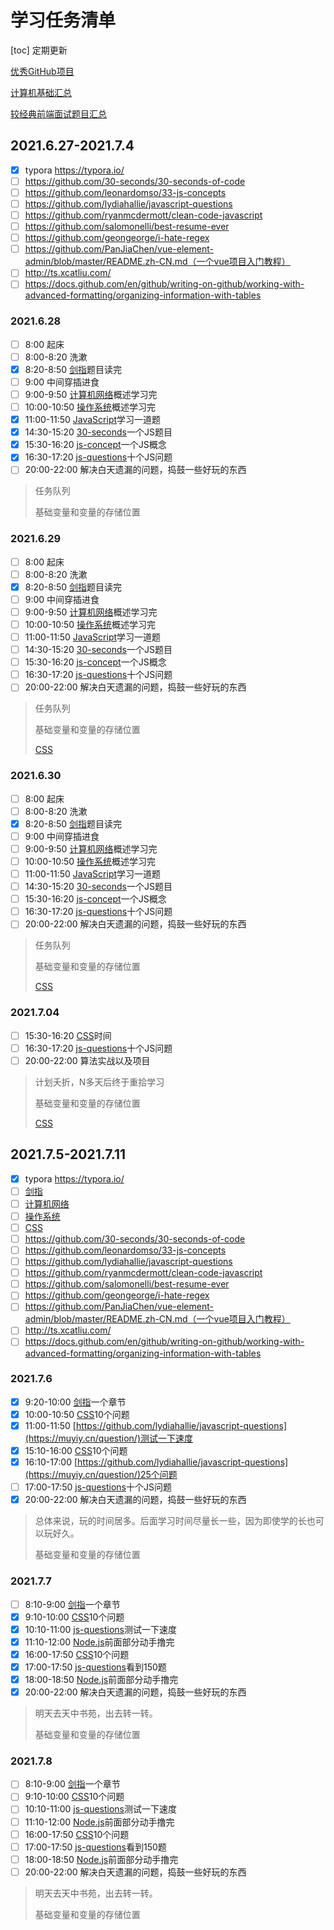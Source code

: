 # 学习任务清单

[toc]
定期更新

[优秀GitHub项目](https://github.com/FrontEndGitHub/FrontEndGitHub)

[计算机基础汇总](https://github.com/CyC2018/CS-Notes)

[较经典前端面试题目汇总](https://github.com/Advanced-Frontend/Daily-Interview-Question)

## 2021.6.27-2021.7.4

* [x] typora   https://typora.io/  
* [ ] https://github.com/30-seconds/30-seconds-of-code
* [ ] https://github.com/leonardomso/33-js-concepts
* [ ] https://github.com/lydiahallie/javascript-questions
* [ ] https://github.com/ryanmcdermott/clean-code-javascript
* [ ] https://github.com/salomonelli/best-resume-ever
* [ ] https://github.com/geongeorge/i-hate-regex
* [ ] https://github.com/PanJiaChen/vue-element-admin/blob/master/README.zh-CN.md（一个vue项目入门教程）
* [ ] http://ts.xcatliu.com/
* [ ] https://docs.github.com/en/github/writing-on-github/working-with-advanced-formatting/organizing-information-with-tables

### 2021.6.28

* [ ] 8:00 		  起床
* [ ] 8:00-8:20  洗漱
* [x] 8:20-8:50  [剑指](https://github.com/CyC2018/CS-Notes/blob/master/notes/%E5%89%91%E6%8C%87%20Offer%20%E9%A2%98%E8%A7%A3%20-%20%E7%9B%AE%E5%BD%95.md)题目读完
* [ ] 9:00 		  中间穿插进食
* [ ] 9:00-9:50  [计算机网络](https://github.com/CyC2018/CS-Notes/blob/master/notes/%E8%AE%A1%E7%AE%97%E6%9C%BA%E7%BD%91%E7%BB%9C%20-%20%E6%A6%82%E8%BF%B0.md)概述学习完
* [ ] 10:00-10:50  [操作系统](https://github.com/CyC2018/CS-Notes/blob/master/notes/%E8%AE%A1%E7%AE%97%E6%9C%BA%E6%93%8D%E4%BD%9C%E7%B3%BB%E7%BB%9F%20-%20%E6%A6%82%E8%BF%B0.md)概述学习完
* [x] 11:00-11:50  [JavaScript](https://muyiy.cn/question/)学习一道题
* [x] 14:30-15:20  [30-seconds](https://github.com/30-seconds/30-seconds-of-code)一个JS题目
* [x] 15:30-16:20  [js-concept](https://github.com/leonardomso/33-js-concepts)一个JS概念
* [x] 16:30-17:20  [js-questions](https://github.com/lydiahallie/javascript-questions)十个JS问题
* [ ] 20:00-22:00  解决白天遗漏的问题，捣鼓一些好玩的东西

> 任务队列
>
> 基础变量和变量的存储位置

### 2021.6.29

* [ ] 8:00 		  起床
* [ ] 8:00-8:20  洗漱
* [x] 8:20-8:50  [剑指](https://github.com/CyC2018/CS-Notes/blob/master/notes/%E5%89%91%E6%8C%87%20Offer%20%E9%A2%98%E8%A7%A3%20-%20%E7%9B%AE%E5%BD%95.md)题目读完
* [ ] 9:00 		  中间穿插进食
* [ ] 9:00-9:50  [计算机网络](https://github.com/CyC2018/CS-Notes/blob/master/notes/%E8%AE%A1%E7%AE%97%E6%9C%BA%E7%BD%91%E7%BB%9C%20-%20%E6%A6%82%E8%BF%B0.md)概述学习完
* [ ] 10:00-10:50  [操作系统](https://github.com/CyC2018/CS-Notes/blob/master/notes/%E8%AE%A1%E7%AE%97%E6%9C%BA%E6%93%8D%E4%BD%9C%E7%B3%BB%E7%BB%9F%20-%20%E6%A6%82%E8%BF%B0.md)概述学习完
* [ ] 11:00-11:50  [JavaScript](https://muyiy.cn/question/)学习一道题
* [ ] 14:30-15:20  [30-seconds](https://github.com/30-seconds/30-seconds-of-code)一个JS题目
* [ ] 15:30-16:20  [js-concept](https://github.com/leonardomso/33-js-concepts)一个JS概念
* [ ] 16:30-17:20  [js-questions](https://github.com/lydiahallie/javascript-questions/blob/master/zh-CN/README-zh_CN.md)十个JS问题
* [ ] 20:00-22:00  解决白天遗漏的问题，捣鼓一些好玩的东西

> 任务队列
>
> 基础变量和变量的存储位置
>
> [CSS](https://github.com/lgwebdream/FE-Interview/blob/master/summarry/css.md)

### 2021.6.30

* [ ] 8:00 		  起床
* [ ] 8:00-8:20  洗漱
* [x] 8:20-8:50  [剑指](https://github.com/CyC2018/CS-Notes/blob/master/notes/%E5%89%91%E6%8C%87%20Offer%20%E9%A2%98%E8%A7%A3%20-%20%E7%9B%AE%E5%BD%95.md)题目读完
* [ ] 9:00 		  中间穿插进食
* [ ] 9:00-9:50  [计算机网络](https://github.com/CyC2018/CS-Notes/blob/master/notes/%E8%AE%A1%E7%AE%97%E6%9C%BA%E7%BD%91%E7%BB%9C%20-%20%E6%A6%82%E8%BF%B0.md)概述学习完
* [ ] 10:00-10:50  [操作系统](https://github.com/CyC2018/CS-Notes/blob/master/notes/%E8%AE%A1%E7%AE%97%E6%9C%BA%E6%93%8D%E4%BD%9C%E7%B3%BB%E7%BB%9F%20-%20%E6%A6%82%E8%BF%B0.md)概述学习完
* [ ] 11:00-11:50  [JavaScript](https://muyiy.cn/question/)学习一道题
* [ ] 14:30-15:20  [30-seconds](https://github.com/30-seconds/30-seconds-of-code)一个JS题目
* [ ] 15:30-16:20  [js-concept](https://github.com/leonardomso/33-js-concepts)一个JS概念
* [ ] 16:30-17:20  [js-questions](https://github.com/lydiahallie/javascript-questions/blob/master/zh-CN/README-zh_CN.md)十个JS问题
* [ ] 20:00-22:00  解决白天遗漏的问题，捣鼓一些好玩的东西

> 任务队列
>
> 基础变量和变量的存储位置
>
> [CSS](https://github.com/lgwebdream/FE-Interview/blob/master/summarry/css.md)

### 2021.7.04

* [ ] 15:30-16:20  [CSS](https://github.com/lgwebdream/FE-Interview/blob/master/summarry/css.md)时间
* [ ] 16:30-17:20  [js-questions](https://github.com/lydiahallie/javascript-questions/blob/master/zh-CN/README-zh_CN.md)十个JS问题
* [ ] 20:00-22:00  算法实战以及项目

> 计划夭折，N多天后终于重拾学习
>
> 基础变量和变量的存储位置
>
> [CSS](https://github.com/lgwebdream/FE-Interview/blob/master/summarry/css.md)

## 2021.7.5-2021.7.11


* [x] typora   https://typora.io/  
* [ ] [剑指](https://github.com/CyC2018/CS-Notes/blob/master/notes/%E5%89%91%E6%8C%87%20Offer%20%E9%A2%98%E8%A7%A3%20-%20%E7%9B%AE%E5%BD%95.md)
* [ ] [计算机网络](https://github.com/CyC2018/CS-Notes/blob/master/notes/%E8%AE%A1%E7%AE%97%E6%9C%BA%E7%BD%91%E7%BB%9C%20-%20%E6%A6%82%E8%BF%B0.md)
* [ ] [操作系统](https://github.com/CyC2018/CS-Notes/blob/master/notes/%E8%AE%A1%E7%AE%97%E6%9C%BA%E6%93%8D%E4%BD%9C%E7%B3%BB%E7%BB%9F%20-%20%E6%A6%82%E8%BF%B0.md)
* [ ] [CSS](https://github.com/lgwebdream/FE-Interview/blob/master/summarry/css.md)
* [ ] https://github.com/30-seconds/30-seconds-of-code
* [ ] https://github.com/leonardomso/33-js-concepts
* [ ] https://github.com/lydiahallie/javascript-questions
* [ ] https://github.com/ryanmcdermott/clean-code-javascript
* [ ] https://github.com/salomonelli/best-resume-ever
* [ ] https://github.com/geongeorge/i-hate-regex
* [ ] https://github.com/PanJiaChen/vue-element-admin/blob/master/README.zh-CN.md（一个vue项目入门教程）
* [ ] http://ts.xcatliu.com/
* [ ] https://docs.github.com/en/github/writing-on-github/working-with-advanced-formatting/organizing-information-with-tables

### 2021.7.6

* [x] 9:20-10:00    [剑指](https://github.com/CyC2018/CS-Notes/blob/master/notes/%E5%89%91%E6%8C%87%20Offer%20%E9%A2%98%E8%A7%A3%20-%20%E7%9B%AE%E5%BD%95.md)一个章节 
* [x] 10:00-10:50  [CSS](https://muyiy.cn/question/)10个问题
* [x] 11:00-11:50  [https://github.com/lydiahallie/javascript-questions](https://muyiy.cn/question/)测试一下速度
* [x] 15:10-16:00  [CSS](https://muyiy.cn/question/)10个问题
* [x] 16:10-17:00  [https://github.com/lydiahallie/javascript-questions](https://muyiy.cn/question/)25个问题
* [ ] 17:00-17:50  [js-questions](https://github.com/lydiahallie/javascript-questions)十个JS问题
* [x] 20:00-22:00  解决白天遗漏的问题，捣鼓一些好玩的东西

> 总体来说，玩的时间居多。后面学习时间尽量长一些，因为即使学的长也可以玩好久。
>
> 基础变量和变量的存储位置

### 2021.7.7

* [ ] 8:10-9:00      [剑指](https://github.com/CyC2018/CS-Notes/blob/master/notes/%E5%89%91%E6%8C%87%20Offer%20%E9%A2%98%E8%A7%A3%20-%20%E7%9B%AE%E5%BD%95.md)一个章节 
* [x] 9:10-10:00    [CSS](https://github.com/lgwebdream/FE-Interview/blob/master/summarry/css.md)10个问题
* [x] 10:10-11:00  [js-questions](https://github.com/lydiahallie/javascript-questions/blob/master/zh-CN/README-zh_CN.md)测试一下速度
* [x] 11:10-12:00  [Node.js](https://github.com/ikcamp/koa2-tutorial)前面部分动手撸完
* [x] 16:00-17:50  [CSS](https://github.com/lgwebdream/FE-Interview/blob/master/summarry/css.md)10个问题
* [x] 17:00-17:50  [js-questions](https://github.com/lydiahallie/javascript-questions/blob/master/zh-CN/README-zh_CN.md)看到150题
* [x] 18:00-18:50  [Node.js](https://github.com/ikcamp/koa2-tutorial)前面部分动手撸完
* [x] 20:00-22:00  解决白天遗漏的问题，捣鼓一些好玩的东西

> 明天去天中书苑，出去转一转。
>
> 基础变量和变量的存储位置

### 2021.7.8

* [ ] 8:10-9:00      [剑指](https://github.com/CyC2018/CS-Notes/blob/master/notes/%E5%89%91%E6%8C%87%20Offer%20%E9%A2%98%E8%A7%A3%20-%20%E7%9B%AE%E5%BD%95.md)一个章节 
* [ ] 9:10-10:00    [CSS](https://github.com/lgwebdream/FE-Interview/blob/master/summarry/css.md)10个问题
* [ ] 10:10-11:00  [js-questions](https://github.com/lydiahallie/javascript-questions/blob/master/zh-CN/README-zh_CN.md)测试一下速度
* [ ] 11:10-12:00  [Node.js](https://github.com/ikcamp/koa2-tutorial)前面部分动手撸完
* [ ] 16:00-17:50  [CSS](https://github.com/lgwebdream/FE-Interview/blob/master/summarry/css.md)10个问题
* [ ] 17:00-17:50  [js-questions](https://github.com/lydiahallie/javascript-questions/blob/master/zh-CN/README-zh_CN.md)看到150题
* [ ] 18:00-18:50  [Node.js](https://github.com/ikcamp/koa2-tutorial)前面部分动手撸完
* [ ] 20:00-22:00  解决白天遗漏的问题，捣鼓一些好玩的东西

> 明天去天中书苑，出去转一转。
>
> 基础变量和变量的存储位置
